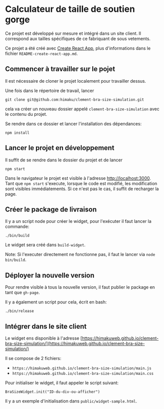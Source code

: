 # Calculateur de taille de soutien gorge

Ce projet est développé sur mesure et intégré dans un site client.
Il correspond aux tailles spécifiques de ce fabriquant de sous vetements.

Ce projet a été créé avec [Create React App](https://github.com/facebook/create-react-app), plus d'informations dans le fichier `README-create-react-app.md`.

## Commencer à travailler sur le pojet

Il est nécessaire de cloner le projet localement pour travailler dessus.

Une fois dans le répertoire de travail, lancer

```
git clone git@github.com:himaku/clement-bra-size-simulation.git
```

cela va créer un nouveau dossier appelé `clement-bra-size-simulation` avec le
contenu du projet.

Se rendre dans ce dossier et lancer l'installation des dépendances:

```
npm install
```

## Lancer le projet en développement

Il suffit de se rendre dans le dossier du projet et de lancer

```
npm start
```

Dans le navigateur le projet est visible à l'adresse
[http://localhost:3000](http://localhost:3000). Tant que `npm start` s'execute,
lorsque le code est modifié, les modification sont visibles immédiatements.
Si ce n'est pas le cas, il suffit de recharger la page.

## Créer le package de livraison

Il y a un script node pour créer le widget, pour l'exécuter il faut lancer la
commande:

```
./bin/build
```

Le widget sera créé dans `build-widget`.

Note: Si l'executer directement ne fonctionne pas, il faut le lancer via `node bin/build`.

## Déployer la nouvelle version

Pour rendre visible à tous la nouvelle version, il faut publier le package en
tant que `gh-page`.

Il y a également un script pour cela, écrit en bash:

```
./bin/release
```

## Intégrer dans le site client

Le widget ens disponible à l'adresse
[https://himakuweb.github.io/clement-bra-size-simulation/](https://himakuweb.github.io/clement-bra-size-simulation/)

Il se compose de 2 fichiers:

- `https://himakuweb.github.io/clement-bra-size-simulation/main.js`
- `https://himakuweb.github.io/clement-bra-size-simulation/main.css`

Pour initialiser le widget, il faut appeler le script suivant:

```
BraSizeWidget.init("ID-du-div-ou-afficher")
```

Il y a un exemple d'initialisation dans `public/widget-sample.html`.
